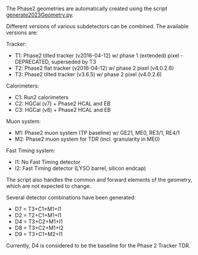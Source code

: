 The Phase2 geometries are automatically created using the script [generate2023Geometry.py](./scripts/generate2023Geometry.py).

Different versions of various subdetectors can be combined. The available versions are:

Tracker:
* T1: Phase2 tilted tracker (v2016-04-12) w/ phase 1 (extended) pixel - DEPRECATED, superseded by T3
* T2: Phase2 flat tracker (v2016-04-12) w/ phase 2 pixel (v4.0.2.6)
* T3: Phase2 tilted tracker (v3.6.5) w/ phase 2 pixel (v4.0.2.6)

Calorimeters:
* C1: Run2 calorimeters
* C2: HGCal (v7) + Phase2 HCAL and EB
* C3: HGCal (v8) + Phase2 HCAL and EB

Muon system:
* M1: Phase2 muon system (TP baseline) w/ GE21, ME0, RE3/1, RE4/1
* M2: Phase2 muon system for TDR (incl. granularity in ME0)

Fast Timing system:
* I1: No Fast Timing detector
* I2: Fast Timing detector (LYSO barrel, silicon endcap)

The script also handles the common and forward elements of the geometry, which are not expected to change.

Several detector combinations have been generated:
* D7 = T3+C1+M1+I1
* D2 = T2+C1+M1+I1
* D4 = T3+C2+M1+I1
* D8 = T3+C2+M1+I2
* D9 = T3+C1+M2+I1

Currently, D4 is considered to be the baseline for the Phase 2 Tracker TDR.


